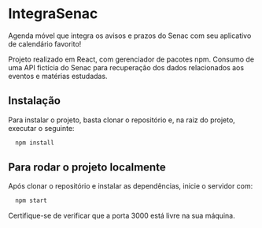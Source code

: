 # IntegraSenac

Agenda móvel que integra os avisos e prazos do Senac com seu aplicativo de calendário favorito!

Projeto realizado em React, com gerenciador de pacotes npm. Consumo de uma API fictícia do Senac para recuperação dos dados relacionados aos eventos e matérias estudadas.


## Instalação

Para instalar o projeto, basta clonar o repositório e, na raiz do projeto, executar o seguinte:

```bash
  npm install
```

## Para rodar o projeto localmente

Após clonar o repositório e instalar as dependências, inicie o servidor com:

```bash
  npm start
```

Certifique-se de verificar que a porta 3000 está livre na sua máquina.

